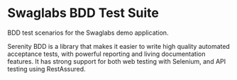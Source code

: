# Swaglabs BDD Test Suite

BDD test scenarios for the Swaglabs demo application.

Serenity BDD is a library that makes it easier to write high quality automated acceptance tests, with powerful reporting and living documentation features. It has strong support for both web testing with Selenium, and API testing using RestAssured.
